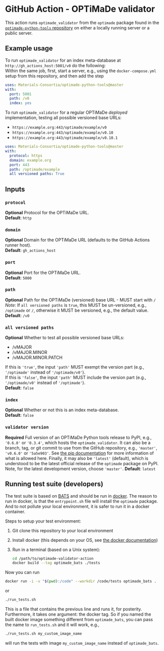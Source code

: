 # GitHub Action - OPTiMaDe validator

This action runs `optimade_validator` from the `optimade` package found in the [`optimade-python-tools` repository](https://github.com/Materials-Consortia/optimade-python-tools) on either a locally running server or a public server.

## Example usage

To run `optimade_validator` for an index meta-database at `http://gh_actions_host:5001/v0` do the following:  
Within the same job, first, start a server, e.g., using the `docker-compose.yml` setup from this repository, and then add the step

```yml
uses: Materials-Consortia/optimade-python-tools@master
with:
  port: 5001
  path: /v0
  index: yes
```

To run `optimade_validator` for a regular OPTiMaDe _deployed_ implementation, testing all possible versioned base URLs:

- `https://example.org:443/optimade/example/v0`
- `https://example.org:443/optimade/example/v0.10`
- `https://example.org:443/optimade/example/v0.10.1`

```yml
uses: Materials-Consortia/optimade-python-tools@master
with:
  protocol: https
  domain: example.org
  port: 443
  path: /optimade/example
  all versioned paths: True
```

## Inputs

### `protocol`

**Optional** Protocol for the OPTiMaDe URL.  
**Default**: `http`

### `domain`

**Optional** Domain for the OPTiMaDe URL (defaults to the GitHub Actions runner host).  
**Default**: `gh_actions_host`

### `port`

**Optional** Port for the OPTiMaDe URL.  
**Default**: `5000`

### `path`

**Optional** Path for the OPTiMaDe (versioned) base URL - MUST start with `/`  
_Note_: If `all versioned paths` is `true`, this MUST be un-versioned, e.g., `/optimade` or `/`, otherwise it MUST be versioned, e.g., the default value.  
**Default**: `/v0`

### `all versioned paths`

**Optional** Whether to test all possible versioned base URLs:

- /vMAJOR
- /vMAJOR.MINOR
- /vMAJOR.MINOR.PATCH

If this is `'true'`, the input `'path'` MUST exempt the version part (e.g., `'/optimade'` instead of `'/optimade/v0'`).  
If this is `'false'`, the input `'path'` MUST include the version part (e.g., `'/optimade/v0'` instead of `'/optimade'`).  
**Default**: `false`

### `index`

**Optional** Whether or not this is an index meta-database.  
**Default**: `false`

### `validator version`

**Required** Full version of an OPTiMaDe Python tools release to PyPI, e.g., `'0.6.0'` or `'0.3.4'`, which hosts the `optimade_validator`.
It can also be a branch, tag, or git commit to use from the GitHub repository, e.g., `'master'`, `'v0.6.0'` or `'5a5e903'`.
See [the pip documentation](https://pip.pypa.io/en/latest/reference/pip_install/#git) for more information of what is allowed here.
Finally, it may also be `'latest'` (default), which is understood to be the latest official release of the `optimade` package on PyPI.
Note, for the latest development version, choose `'master'`.
**Default**: `latest`

## Running test suite (developers)

The test suite is based on [BATS](https://github.com/bats-core/bats-core) and should be run in [docker](https://github.com/bats-core/bats-core#running-bats-in-docker).
The reason to run in docker, is that the `entrypoint.sh` file will install the `optimade` package.
And to not pollute your local environment, it is safer to run it in a docker container.

Steps to setup your test environment:

1. Git clone this repository to your local environment
1. Install docker (this depends on your OS, see [the docker documentation](https://docs.docker.com/install/))
1. Run in a terminal (based on a Unix system):

   ```sh
   cd /path/to/optimade-validator-action
   docker build --tag optimade_bats ./tests
   ```

Now you can run

```sh
docker run -i -v "$(pwd):/code" --workdir /code/tests optimade_bats .
```

or

```sh
./run_tests.sh
```

This is a file that contains the previous line and runs it, for posterity.
Furthermore, it takes one argument: the docker tag.
So if you named the built docker image something different from `optimade_bats`, you can pass the name to `run_tests.sh` and it will work, e.g.,

```sh
./run_tests.sh my_custom_image_name
```

will run the tests with image `my_custom_image_name` instead of `optimade_bats`.
